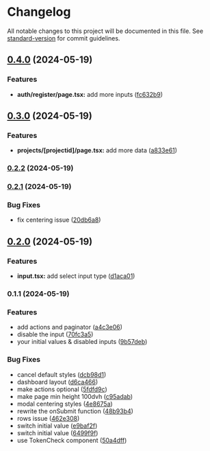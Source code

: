 # Changelog

All notable changes to this project will be documented in this file. See [standard-version](https://github.com/conventional-changelog/standard-version) for commit guidelines.

## [0.4.0](https://github.com/AppNest/AppNest-FE/compare/v0.3.0...v0.4.0) (2024-05-19)


### Features

* **auth/register/page.tsx:** add more inputs ([fc632b9](https://github.com/AppNest/AppNest-FE/commitsfc632b94916c07b4568d9466bcc23ddcb798f015))

## [0.3.0](https://github.com/AppNest/AppNest-FE/compare/v0.2.2...v0.3.0) (2024-05-19)


### Features

* **projects/[projectid]/page.tsx:** add more data ([a833e61](https://github.com/AppNest/AppNest-FE/commitsa833e61f03b6f4f68b520decc3167d808a0d87a3))

### [0.2.2](https://github.com/AppNest/AppNest-FE/compare/v0.2.1...v0.2.2) (2024-05-19)

### [0.2.1](https://github.com/AppNest/AppNest-FE/compare/v0.2.0...v0.2.1) (2024-05-19)


### Bug Fixes

* fix centering issue ([20db6a8](https://github.com/AppNest/AppNest-FE/commits20db6a8d1e0825e86519d5f0b96e06004626edc5))

## [0.2.0](https://github.com/AppNest/AppNest-FE/compare/v0.1.1...v0.2.0) (2024-05-19)


### Features

* **input.tsx:** add select input type ([d1aca01](https://github.com/AppNest/AppNest-FE/commitsd1aca0134e44496862896b8b06e7c2737f8ee3b1))

### 0.1.1 (2024-05-19)


### Features

* add actions and paginator ([a4c3e06](https://github.com/AppNest/AppNest-FE/commitsa4c3e06762744f6b536d1c1d27a1313a7b45a352))
* disable the input ([70fc3a5](https://github.com/AppNest/AppNest-FE/commits70fc3a57b97e167f2969b57b751b9ad9e4e3fd8e))
* your initial values & disabled inputs ([9b57deb](https://github.com/AppNest/AppNest-FE/commits9b57deb898c45e38046fdd0353f1ac7ae830816c))


### Bug Fixes

* cancel default styles ([dcb98d1](https://github.com/AppNest/AppNest-FE/commitsdcb98d14233efa2fd42991856aa22c6e05305ead))
* dashboard layout ([d6ca466](https://github.com/AppNest/AppNest-FE/commitsd6ca46611ae6af6afa501e31ef7590a2b79a3363))
* make actions optional ([5fdfd9c](https://github.com/AppNest/AppNest-FE/commits5fdfd9c8d889e838698e11d1cf5ceaff2bc41f2f))
* make page min height 100dvh ([c95adab](https://github.com/AppNest/AppNest-FE/commitsc95adab1ac2a1748224eea6ebb7a716c3bfa106e))
* modal centering styles ([4e8675a](https://github.com/AppNest/AppNest-FE/commits4e8675aed1c338c74b87feb768e247ce22c04b77))
* rewrite the onSubmit function ([48b93b4](https://github.com/AppNest/AppNest-FE/commits48b93b400a18d81a7378cd3637dc6679c87e8e99))
* rows issue ([462e308](https://github.com/AppNest/AppNest-FE/commits462e308d14de32ef8cc2b80035a0ce3a8c77c942))
* switch initial value ([e9baf2f](https://github.com/AppNest/AppNest-FE/commitse9baf2f96856847bbdf305dcd49dc593f731e310))
* switch initial value ([6499f9f](https://github.com/AppNest/AppNest-FE/commits6499f9fd4c5ebd6cdfcd2fc4941bc10f18aad8df))
* use TokenCheck component ([50a4dff](https://github.com/AppNest/AppNest-FE/commits50a4dff1ab8552c6b30f77207bf6553b32ebc73f))
